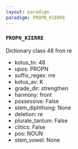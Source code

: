 ```yaml
---
layout: paradigm
paradigm: PROPN_KIERRE
---
```

### ` PROPN_KIERRE `

Dictionary class 48 fron re
* kotus_tn: 48
* upos: PROPN
* suffix_regex: rre
* kotus_av: K
* grade_dir: strengthen
* harmony: front
* possessive: False
* stem_diphthong: None
* deletion: re
* plurale_tantum: False
* clitics: False
* pos: NOUN
* stem_vowel: None
